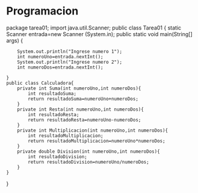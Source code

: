 # Programacion
package tarea01;
import java.util.Scanner;
public class Tarea01 {
    static Scanner entrada=new Scanner (System.in);
    public static void main(String[] args) {
      
        System.out.println("Ingrese numero 1");
        int numeroUno=entrada.nextInt();
        System.out.println("Ingrese numero 2");
        int numeroDos=entrada.nextInt();
       
    }
    public class Calculadora{
        private int Suma(int numeroUno,int numeroDos){
            int resultadoSuma;
            return resultadoSuma=numeroUno+numeroDos;
        }
        private int Resta(int numeroUno,int numeroDos){
            int resultadoResta;
            return resultadoResta=numeroUno-numeroDos;
        }
        private int Multiplicacion(int numeroUno,int numeroDos){
            int resultadoMultiplicacion;
            return resultadoMultiplicacion=numeroUno*numeroDos;
        }
        private double Division(int numeroUno,int numeroDos){
            int resultadoDivision;
            return resultadoDivision=numeroUno/numeroDos;
        }
    }
}
